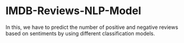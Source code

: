 # IMDB-Reviews-NLP-Model

In this, we have to predict the number of positive and negative reviews based on sentiments by using different classification models.
